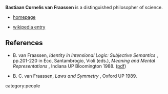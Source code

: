 
**Bastiaan Cornelis van Fraassen** is a distinguished philosopher of science.

* [homepage](http://www.princeton.edu/~fraassen/)

* [wikipedia entry](http://en.wikipedia.org/wiki/Bas_van_Fraassen)

## References

* B. van Fraassen, _Identity in Intensional Logic: Subjective Semantics_ , pp.201-220 in Eco, Santambrogio, Violi (eds.), _Meaning and Mental Representations_ , Indiana UP Bloomington 1988. ([pdf](http://webware.princeton.edu/vanfraas/mss/SubjSemantics.pdf))

* B. C. van Fraassen, _Laws and Symmetry_ , Oxford UP 1989.

category:people


